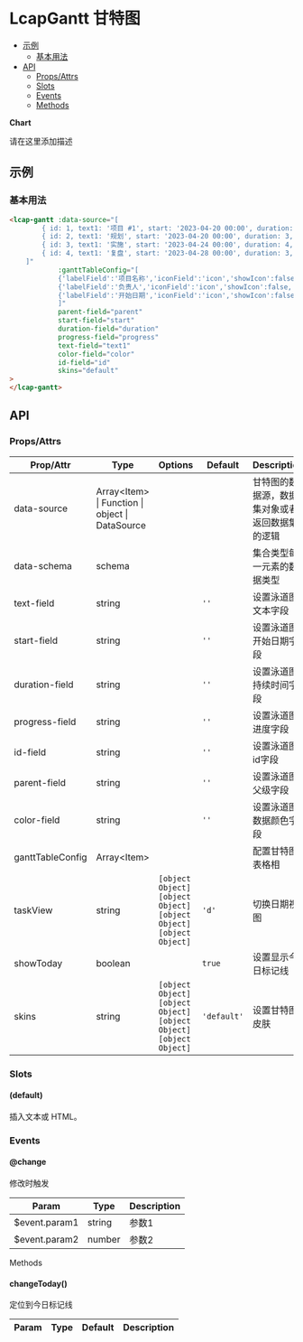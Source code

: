 <!-- 该 README.md 根据 api.yaml 和 docs/*.md 自动生成，为了方便在 GitHub 和 NPM 上查阅。如需修改，请查看源文件 -->

# LcapGantt 甘特图

- [示例](#示例)
    - [基本用法](#基本用法)
- [API]()
    - [Props/Attrs](#propsattrs)
    - [Slots](#slots)
    - [Events](#events)
    - [Methods](#methods)

**Chart**

请在这里添加描述

## 示例
### 基本用法

```html
<lcap-gantt :data-source="[
        { id: 1, text1: '项目 #1', start: '2023-04-20 00:00', duration: 9, progress: 0.6, open: true, head: '赵一', state: 'default', color: '#5692f0' },
        { id: 2, text1: '规划', start: '2023-04-20 00:00', duration: 3, progress: 0.8, parent: 1, head: '钱二', state: 'finished', color: '#5692f0' },
        { id: 3, text1: '实施', start: '2023-04-24 00:00', duration: 4, progress: 0.5, parent: 1, head: '孙三', state: 'unfinished', color: '#84bd54' },
        { id: 4, text1: '复盘', start: '2023-04-28 00:00', duration: 3, progress: 0.1, parent: 1, head: '李四', state: 'canceled', color: '#da645d' },
    ]"
            :ganttTableConfig="[
            {'labelField':'项目名称','iconField':'icon','showIcon':false,'nameField':'text1', showTooltip: true, width: '100'},
            {'labelField':'负责人','iconField':'icon','showIcon':false,'nameField':'head', showTooltip: true, width: '100'},
            {'labelField':'开始日期','iconField':'icon','showIcon':false,'nameField':'start', showTooltip: true, width: '150'}
            ]"
            parent-field="parent"
            start-field="start"
            duration-field="duration"
            progress-field="progress"
            text-field="text1"
            color-field="color"
            id-field="id"
            skins="default"
>
</lcap-gantt>
```

## API
### Props/Attrs

| Prop/Attr | Type | Options | Default | Description |
| --------- | ---- | ------- | ------- | ----------- |
| data-source | Array\<Item\> \| Function \| object \| DataSource |  |  | 甘特图的数据源，数据集对象或者返回数据集的逻辑 |
| data-schema | schema |  |  | 集合类型每一元素的数据类型 |
| text-field | string |  | `''` | 设置泳道图文本字段 |
| start-field | string |  | `''` | 设置泳道图开始日期字段 |
| duration-field | string |  | `''` | 设置泳道图持续时间字段 |
| progress-field | string |  | `''` | 设置泳道图进度字段 |
| id-field | string |  | `''` | 设置泳道图id字段 |
| parent-field | string |  | `''` | 设置泳道图父级字段 |
| color-field | string |  | `''` | 设置泳道图数据颜色字段 |
| ganttTableConfig | Array\<Item\> |  |  | 配置甘特图表格相 |
| taskView | string | `[object Object]`<br/>`[object Object]`<br/>`[object Object]`<br/>`[object Object]` | `'d'` | 切换日期视图 |
| showToday | boolean |  | `true` | 设置显示今日标记线 |
| skins | string | `[object Object]`<br/>`[object Object]`<br/>`[object Object]`<br/>`[object Object]` | `'default'` | 设置甘特图皮肤 |

### Slots

#### (default)

插入文本或 HTML。

### Events

#### @change

修改时触发

| Param | Type | Description |
| ----- | ---- | ----------- |
| $event.param1 | string | 参数1 |
| $event.param2 | number | 参数2 |

Methods

#### changeToday()

定位到今日标记线

| Param | Type | Default | Description |
| ----- | ---- | ------- | ----------- |

